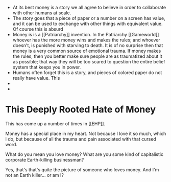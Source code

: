 - At its best money is a story we all agree to believe in order to collaborate with other humans at scale.
- The story goes that a piece of paper or a number on a screen has value, and it can be used to exchange with other things with equivalent value. Of course this is absurd
- Money is is a [[Patriarchy]] invention. In the Patriarchy [[Gameworld]] whoever has the more money wins and makes the rules; and whoever doesn't, is punished with starving to death. It is of no surprise then that money is a very common source of emotional trauma. If money makes the rules, then you better make sure people are as traumatized about it as possible; that way they will be too scared to question the entire belief system that keeps you in power.
- Humans often forget this is a story, and pieces of colored paper do not really have value. This
-
-
# This Deeply Rooted Hate of Money

This has come up a number of times in [[EHP]].

Money has a special place in my heart. Not because I love it so much, which I do, but because of
all the trauma and pain associated with that cursed word.

What do you mean you love money? What are you some kind of capitalistic corporate Earth-killing businessman?

Yes, that's that's quite the picture of someone who loves money. And I'm not an Earth killer... or am I?